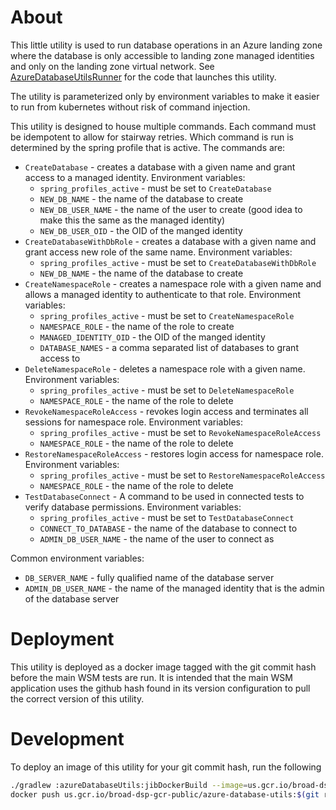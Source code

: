 # About
This little utility is used to run database operations in an Azure landing zone where the 
database is only accessible to landing zone managed identities and only on the
landing zone virtual network. See [AzureDatabaseUtilsRunner](../service/src/main/java/bio/terra/workspace/service/resource/controlled/cloud/azure/database/AzureDatabaseUtilsRunner.java)
for the code that launches this utility.

The utility is parameterized only by environment variables to make it easier to run from kubernetes
without risk of command injection.

This utility is designed to house multiple commands. 
Each command must be idempotent to allow for stairway retries. 
Which command is run is determined by the spring profile that is active. The commands are:
* `CreateDatabase` - creates a database with a given name and grant access to a managed identity. Environment variables:
  * `spring_profiles_active` - must be set to `CreateDatabase`
  * `NEW_DB_NAME` - the name of the database to create
  * `NEW_DB_USER_NAME` - the name of the user to create (good idea to make this the same as the managed identity)
  * `NEW_DB_USER_OID` - the OID of the manged identity
* `CreateDatabaseWithDbRole` - creates a database with a given name and grant access new role of the same name. Environment variables:
  * `spring_profiles_active` - must be set to `CreateDatabaseWithDbRole`
  * `NEW_DB_NAME` - the name of the database to create
* `CreateNamespaceRole` - creates a namespace role with a given name and allows a managed identity to authenticate to that role. Environment variables:
  * `spring_profiles_active` - must be set to `CreateNamespaceRole`
  * `NAMESPACE_ROLE` - the name of the role to create
  * `MANAGED_IDENTITY_OID` - the OID of the manged identity
  * `DATABASE_NAMES` - a comma separated list of databases to grant access to
* `DeleteNamespaceRole` - deletes a namespace role with a given name. Environment variables:
  * `spring_profiles_active` - must be set to `DeleteNamespaceRole`
  * `NAMESPACE_ROLE` - the name of the role to delete
* `RevokeNamespaceRoleAccess` - revokes login access and terminates all sessions for namespace role. Environment variables:
  * `spring_profiles_active` - must be set to `RevokeNamespaceRoleAccess`
  * `NAMESPACE_ROLE` - the name of the role to delete
* `RestoreNamespaceRoleAccess` - restores login access for namespace role. Environment variables:
  * `spring_profiles_active` - must be set to `RestoreNamespaceRoleAccess`
  * `NAMESPACE_ROLE` - the name of the role to delete
* `TestDatabaseConnect` - A command to be used in connected tests to verify database permissions. Environment variables:
  * `spring_profiles_active` - must be set to `TestDatabaseConnect`
  * `CONNECT_TO_DATABASE` - the name of the database to connect to
  * `ADMIN_DB_USER_NAME` - the name of the user to connect as

Common environment variables:
* `DB_SERVER_NAME` - fully qualified name of the database server
* `ADMIN_DB_USER_NAME` - the name of the managed identity that is the admin of the database server

# Deployment
This utility is deployed as a docker image tagged with the git commit hash before the main WSM
tests are run. It is intended that the main WSM application uses the github hash found in its
version configuration to pull the correct version of this utility.

# Development
To deploy an image of this utility for your git commit hash, run the following
```bash
./gradlew :azureDatabaseUtils:jibDockerBuild --image=us.gcr.io/broad-dsp-gcr-public/azure-database-utils:$(git rev-parse HEAD) -Djib.console=plain
docker push us.gcr.io/broad-dsp-gcr-public/azure-database-utils:$(git rev-parse HEAD) 
```

